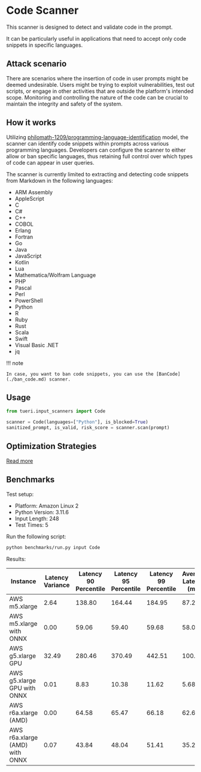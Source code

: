 # Code Scanner

This scanner is designed to detect and validate code in the prompt.

It can be particularly useful in applications that need to accept only code snippets in specific languages.

## Attack scenario

There are scenarios where the insertion of code in user prompts might be deemed undesirable. Users might be trying to
exploit vulnerabilities, test out scripts, or engage in other activities that are outside the platform's intended scope.
Monitoring and controlling the nature of the code can be crucial to maintain the integrity and safety of the system.

## How it works

Utilizing [philomath-1209/programming-language-identification](https://huggingface.co/philomath-1209/programming-language-identification)
model, the scanner can identify code snippets within prompts across various programming languages.
Developers can configure the scanner to either allow or ban specific languages, thus retaining full control over which
types of code can appear in user queries.

The scanner is currently limited to extracting and detecting code snippets from Markdown in the following languages:

- ARM Assembly
- AppleScript
- C
- C#
- C++
- COBOL
- Erlang
- Fortran
- Go
- Java
- JavaScript
- Kotlin
- Lua
- Mathematica/Wolfram Language
- PHP
- Pascal
- Perl
- PowerShell
- Python
- R
- Ruby
- Rust
- Scala
- Swift
- Visual Basic .NET
- jq

!!! note

    In case, you want to ban code snippets, you can use the [BanCode](./ban_code.md) scanner.

## Usage

```python
from tueri.input_scanners import Code

scanner = Code(languages=["Python"], is_blocked=True)
sanitized_prompt, is_valid, risk_score = scanner.scan(prompt)
```

## Optimization Strategies

[Read more](../tutorials/optimization.md)

## Benchmarks

Test setup:

- Platform: Amazon Linux 2
- Python Version: 3.11.6
- Input Length: 248
- Test Times: 5

Run the following script:

```sh
python benchmarks/run.py input Code
```

Results:

| Instance                       | Latency Variance | Latency 90 Percentile | Latency 95 Percentile | Latency 99 Percentile | Average Latency (ms) | QPS      |
|--------------------------------|------------------|-----------------------|-----------------------|-----------------------|----------------------|----------|
| AWS m5.xlarge                  | 2.64             | 138.80                | 164.44                | 184.95                | 87.28                | 2841.37  |
| AWS m5.xlarge with ONNX        | 0.00             | 59.06                 | 59.40                 | 59.68                 | 58.07                | 4270.94  |
| AWS g5.xlarge GPU              | 32.49            | 280.46                | 370.49                | 442.51                | 100.05               | 2478.86  |
| AWS g5.xlarge GPU with ONNX    | 0.01             | 8.83                  | 10.38                 | 11.62                 | 5.68                 | 43654.48 |
| AWS r6a.xlarge (AMD)           | 0.00             | 64.58                 | 65.47                 | 66.18                 | 62.60                | 3961.36  |
| AWS r6a.xlarge (AMD) with ONNX | 0.07             | 43.84                 | 48.04                 | 51.41                 | 35.25                | 7034.54  |
